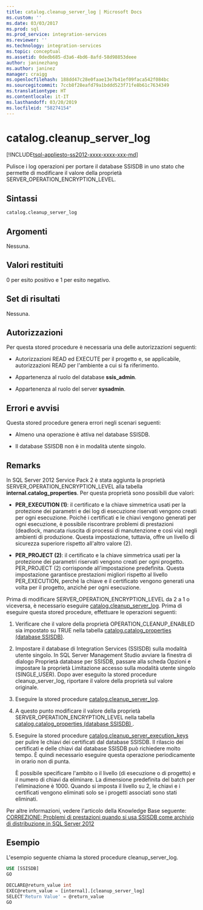 ```yaml
---
title: catalog.cleanup_server_log | Microsoft Docs
ms.custom: ''
ms.date: 03/03/2017
ms.prod: sql
ms.prod_service: integration-services
ms.reviewer: ''
ms.technology: integration-services
ms.topic: conceptual
ms.assetid: 0dedb685-d3a6-4bd6-8afd-58d98853deee
author: janinezhang
ms.author: janinez
manager: craigg
ms.openlocfilehash: 188dd47c28e0faae13e7b41ef09faca542f084bc
ms.sourcegitcommit: 7ccb8f28eafd79a1bddd523f71fe8b61c7634349
ms.translationtype: HT
ms.contentlocale: it-IT
ms.lasthandoff: 03/20/2019
ms.locfileid: "58274154"
---
```

# <a name="catalogcleanupserverlog"></a>catalog.cleanup_server_log
[!INCLUDE[tsql-appliesto-ss2012-xxxx-xxxx-xxx-md](../../includes/tsql-appliesto-ss2012-xxxx-xxxx-xxx-md.md)]

  Pulisce i log operazioni per portare il database SSISDB in uno stato che permette di modificare il valore della proprietà SERVER_OPERATION_ENCRYPTION_LEVEL.  
  
## <a name="syntax"></a>Sintassi  
  
```sql
catalog.cleanup_server_log  
```  
  
## <a name="arguments"></a>Argomenti  
 Nessuna.  
  
## <a name="return-code-values"></a>Valori restituiti  
 0 per esito positivo e 1 per esito negativo.  
  
## <a name="result-sets"></a>Set di risultati  
 Nessuna.  
  
## <a name="permissions"></a>Autorizzazioni  
 Per questa stored procedure è necessaria una delle autorizzazioni seguenti:  
  
-   Autorizzazioni READ ed EXECUTE per il progetto e, se applicabile, autorizzazioni READ per l'ambiente a cui si fa riferimento.  
  
-   Appartenenza al ruolo del database **ssis_admin**.  
  
-   Appartenenza al ruolo del server **sysadmin**.  
  
## <a name="errors-and-warnings"></a>Errori e avvisi  
 Questa stored procedure genera errori negli scenari seguenti:  
  
-   Almeno una operazione è attiva nel database SSISDB.  
  
-   Il database SSISDB non è in modalità utente singolo.  
  
## <a name="remarks"></a>Remarks  
 In SQL Server 2012 Service Pack 2 è stata aggiunta la proprietà SERVER_OPERATION_ENCRYPTION_LEVEL alla tabella **internal.catalog_properties**. Per questa proprietà sono possibili due valori:  
  
-   **PER_EXECUTION (1)**: il certificato e la chiave simmetrica usati per la protezione dei parametri e dei log di esecuzione riservati vengono creati per ogni esecuzione. Poiché i certificati e le chiavi vengono generati per ogni esecuzione, è possibile riscontrare problemi di prestazioni (deadlock, mancata riuscita di processi di manutenzione e così via) negli ambienti di produzione. Questa impostazione, tuttavia, offre un livello di sicurezza superiore rispetto all'altro valore (2).  
  
-   **PER_PROJECT (2)**: il certificato e la chiave simmetrica usati per la protezione dei parametri riservati vengono creati per ogni progetto. PER_PROJECT (2) corrisponde all'impostazione predefinita. Questa impostazione garantisce prestazioni migliori rispetto al livello PER_EXECUTION, perché la chiave e il certificato vengono generati una volta per il progetto, anziché per ogni esecuzione.  
  
 Prima di modificare SERVER_OPERATION_ENCRYPTION_LEVEL da 2 a 1 o viceversa, è necessario eseguire [catalog.cleanup_server_log](../../integration-services/system-stored-procedures/catalog-cleanup-server-log.md). Prima di eseguire questa stored procedure, effettuare le operazioni seguenti:  
  
1.  Verificare che il valore della proprietà OPERATION_CLEANUP_ENABLED sia impostato su TRUE nella tabella [catalog.catalog_properties &#40;database SSISDB&#41;](../../integration-services/system-views/catalog-catalog-properties-ssisdb-database.md).  
  
2.  Impostare il database di Integration Services (SSISDB) sulla modalità utente singolo. In SQL Server Management Studio avviare la finestra di dialogo Proprietà database per SSISDB, passare alla scheda Opzioni e impostare la proprietà Limitazione accesso sulla modalità utente singolo (SINGLE_USER). Dopo aver eseguito la stored procedure cleanup_server_log, riportare il valore della proprietà sul valore originale.  
  
3.  Eseguire la stored procedure [catalog.cleanup_server_log](../../integration-services/system-stored-procedures/catalog-cleanup-server-log.md).  
  
4.  A questo punto modificare il valore della proprietà SERVER_OPERATION_ENCRYPTION_LEVEL nella tabella [catalog.catalog_properties &#40;database SSISDB&#41; ](../../integration-services/system-views/catalog-catalog-properties-ssisdb-database.md).  
  
5.  Eseguire la stored procedure [catalog.cleanup_server_execution_keys](../../integration-services/system-stored-procedures/catalog-cleanup-server-execution-keys.md) per pulire le chiavi dei certificati dal database SSISDB. Il rilascio dei certificati e delle chiavi dal database SSISDB può richiedere molto tempo. È quindi necessario eseguire questa operazione periodicamente in orario non di punta.  
  
     È possibile specificare l'ambito o il livello (di esecuzione o di progetto) e il numero di chiavi da eliminare. La dimensione predefinita del batch per l'eliminazione è 1000. Quando si imposta il livello su 2, le chiavi e i certificati vengono eliminati solo se i progetti associati sono stati eliminati.  
  
 Per altre informazioni, vedere l'articolo della Knowledge Base seguente: [CORREZIONE: Problemi di prestazioni quando si usa SSISDB come archivio di distribuzione in SQL Server 2012](https://support.microsoft.com/kb/2972285)  
  
## <a name="example"></a>Esempio  
 L'esempio seguente chiama la stored procedure cleanup_server_log.  
  
```sql  
USE [SSISDB]  
GO  
  
DECLARE@return_value int  
EXEC@return_value = [internal].[cleanup_server_log]  
SELECT'Return Value' = @return_value  
GO   
```  
  
  
